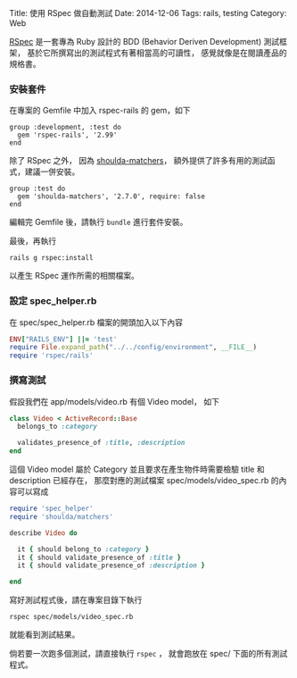 Title: 使用 RSpec 做自動測試
Date: 2014-12-06
Tags: rails, testing
Category: Web


[RSpec](https://github.com/rspec/rspec) 是一套專為 Ruby
設計的 BDD (Behavior Deriven Development) 測試框架，
基於它所撰寫出的測試程式有著相當高的可讀性，
感覺就像是在閱讀產品的規格書。

### 安裝套件

在專案的 Gemfile 中加入 rspec-rails 的 gem，如下
```plain
group :development, :test do
  gem 'rspec-rails', '2.99'
end
```

除了 RSpec 之外， 因為 [shoulda-matchers](https://github.com/thoughtbot/shoulda-matchers)，
額外提供了許多有用的測試函式，建議一併安裝。

```plain
group :test do
  gem 'shoulda-matchers', '2.7.0', require: false
end
```

編輯完 Gemfile 後，請執行 `bundle` 進行套件安裝。


最後，再執行
```plain
rails g rspec:install
```
以產生 RSpec 運作所需的相關檔案。

### 設定 spec_helper.rb

在 spec/spec_helper.rb 檔案的開頭加入以下內容

```ruby
ENV["RAILS_ENV"] ||= 'test'
require File.expand_path("../../config/environment", __FILE__)
require 'rspec/rails'
```

### 撰寫測試

假設我們在 app/models/video.rb 有個 Video model， 如下
```ruby
class Video < ActiveRecord::Base
  belongs_to :category

  validates_presence_of :title, :description
end
```

這個 Video model 屬於 Category
並且要求在產生物件時需要檢驗 title 和 description 已經存在，
那麼對應的測試檔案 spec/models/video_spec.rb 的內容可以寫成

```ruby
require 'spec_helper'
require 'shoulda/matchers'

describe Video do

  it { should belong_to :category }
  it { should validate_presence_of :title }
  it { should validate_presence_of :description }

end
```

寫好測試程式後，請在專案目錄下執行
```plain
rspec spec/models/video_spec.rb
```
就能看到測試結果。

倘若要一次跑多個測試，請直接執行 `rspec` ，
就會跑放在 spec/ 下面的所有測試程式。
